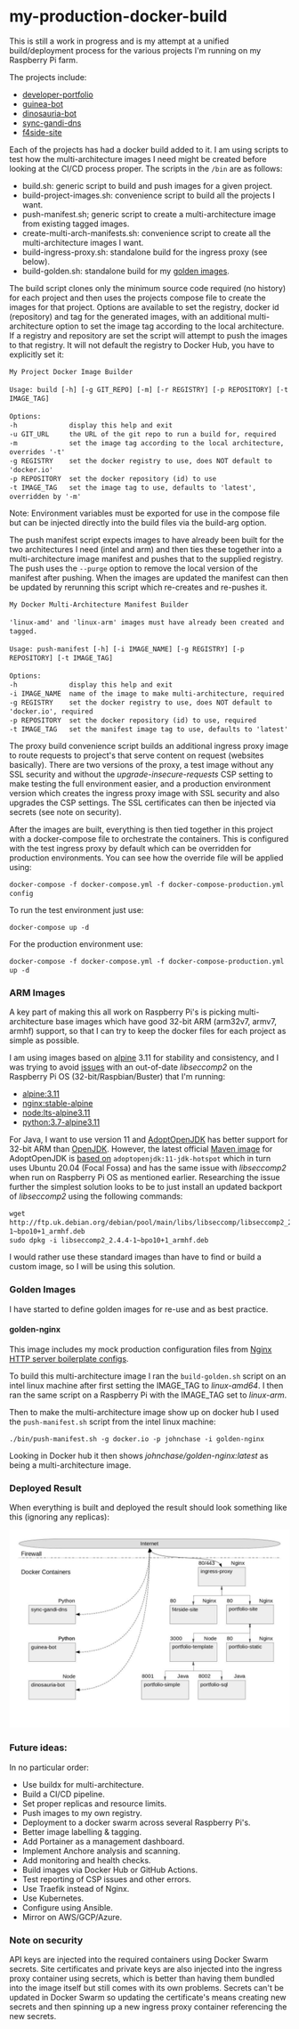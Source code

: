 # my-production-docker-build

This is still a work in progress and is my attempt at a unified build/deployment process for the various projects I'm running on my 
Raspberry Pi farm.

The projects include:

- [developer-portfolio](https://github.com/RatJuggler/developer-portfolio)
- [guinea-bot](https://github.com/RatJuggler/guinea-bot)
- [dinosauria-bot](https://github.com/RatJuggler/dinosauria-bot)
- [sync-gandi-dns](https://github.com/RatJuggler/sync-gandi-dns)
- [f4side-site](https://github.com/RatJuggler/f4rside-site)

Each of the projects has had a docker build added to it. I am using scripts to test how the multi-architecture images I need might 
be created before looking at the CI/CD process proper. The scripts in the `/bin` are as follows:

- build.sh: generic script to build and push images for a given project.
- build-project-images.sh: convenience script to build all the projects I want.
- push-manifest.sh; generic script to create a multi-architecture image from existing tagged images.
- create-multi-arch-manifests.sh: convenience script to create all the multi-architecture images I want.
- build-ingress-proxy.sh: standalone build for the ingress proxy (see below).
- build-golden.sh: standalone build for my [golden images](#golden-images).

The build script clones only the minimum source code required (no history) for each project and then uses the projects compose file 
to create the images for that project. Options are available to set the registry, docker id (repository) and tag for the generated 
images, with an additional multi-architecture option to set the image tag according to the local architecture. If a registry and 
repository are set the script will attempt to push the images to that registry. It will not default the registry to Docker Hub, 
you have to explicitly set it:
```
My Project Docker Image Builder

Usage: build [-h] [-g GIT_REPO] [-m] [-r REGISTRY] [-p REPOSITORY] [-t IMAGE_TAG]

Options:
-h             display this help and exit
-u GIT_URL     the URL of the git repo to run a build for, required
-m             set the image tag according to the local architecture, overrides '-t'
-g REGISTRY    set the docker registry to use, does NOT default to 'docker.io'
-p REPOSITORY  set the docker repository (id) to use
-t IMAGE_TAG   set the image tag to use, defaults to 'latest', overridden by '-m'
```
Note: Environment variables must be exported for use in the compose file but can be injected directly into the build files via the 
build-arg option.

The push manifest script expects images to have already been built for the two architectures I need (intel and arm) and then ties 
these together into a multi-architecture image manifest and pushes that to the supplied registry. The push uses the `--purge` 
option to remove the local version of the manifest after pushing. When the images are updated the manifest can then be updated by 
rerunning this script which re-creates and re-pushes it.
```
My Docker Multi-Architecture Manifest Builder

'linux-amd' and 'linux-arm' images must have already been created and tagged.

Usage: push-manifest [-h] [-i IMAGE_NAME] [-g REGISTRY] [-p REPOSITORY] [-t IMAGE_TAG]

Options:
-h             display this help and exit
-i IMAGE_NAME  name of the image to make multi-architecture, required
-g REGISTRY    set the docker registry to use, does NOT default to 'docker.io', required
-p REPOSITORY  set the docker repository (id) to use, required
-t IMAGE_TAG   set the manifest image tag to use, defaults to 'latest'
```
The proxy build convenience script builds an additional ingress proxy image to route requests to project's that serve content on 
request (websites basically). There are two versions of the proxy, a test image without any SSL security and without the 
*upgrade-insecure-requests* CSP setting to make testing the full environment easier, and a production environment version which 
creates the ingress proxy image with SSL security and also upgrades the CSP settings. The SSL certificates can then be injected via
secrets (see note on security).

After the images are built, everything is then tied together in this project with a docker-compose file to orchestrate the 
containers. This is configured with the test ingress proxy by default which can be overridden for production environments. You can 
see how the override file will be applied using:

    docker-compose -f docker-compose.yml -f docker-compose-production.yml config

To run the test environment just use:

    docker-compose up -d

For the production environment use:

    docker-compose -f docker-compose.yml -f docker-compose-production.yml up -d

### ARM Images

A key part of making this all work on Raspberry Pi's is picking multi-architecture base images which have good 32-bit ARM 
(arm32v7, armv7, armhf) support, so that I can try to keep the docker files for each project as simple as possible.

I am using images based on [alpine](https://hub.docker.com/_/alpine) 3.11 for stability and consistency, and I was trying to avoid 
[issues](https://wiki.alpinelinux.org/wiki/Release_Notes_for_Alpine_3.13.0#time64_requirements) with an out-of-date *libseccomp2* 
on the Raspberry Pi OS (32-bit/Raspbian/Buster) that I'm running:

- [alpine:3.11](https://hub.docker.com/layers/alpine/library/alpine/3.11/images/sha256-379fd3ade18c4ff1e12eeae9fafd3378fa039eb023ed534311c246d2d63f8c84)
- [nginx:stable-alpine](https://hub.docker.com/layers/nginx/library/nginx/stable-alpine/images/sha256-da3716611fb965f3fda1f3281882baeb2760ca8bb7317f1d22ed45e75570827b)
- [node:lts-alpine3.11](https://hub.docker.com/layers/node/library/node/lts-alpine3.11/images/sha256-7c2d9dda61b89fd414371c14d6b87973925c66ebd4ca59f3a539821e88cdeb8f)
- [python:3.7-alpine3.11](https://hub.docker.com/layers/python/library/python/3.7-alpine3.11/images/sha256-1724b17cbf37548616325811484dd5a60351ab06bca4c5367b5c297c5e193e01)

For Java, I want to use version 11 and [AdoptOpenJDK](https://hub.docker.com/_/adoptopenjdk) has better support for 32-bit ARM than 
[OpenJDK](https://hub.docker.com/_/openjdk). However, the latest official [Maven image](https://hub.docker.com/_/maven) for 
AdoptOpenJDK is [based on](https://github.com/carlossg/docker-maven/blob/master/adoptopenjdk-11/Dockerfile) 
`adoptopenjdk:11-jdk-hotspot` which in turn uses Ubuntu 20.04 (Focal Fossa) and has the same issue with *libseccomp2* when run on 
Raspberry Pi OS as mentioned earlier. Researching the issue further the simplest solution looks to be to just install an updated
backport of *libseccomp2* using the following commands:

    wget http://ftp.uk.debian.org/debian/pool/main/libs/libseccomp/libseccomp2_2.4.4-1~bpo10+1_armhf.deb
    sudo dpkg -i libseccomp2_2.4.4-1~bpo10+1_armhf.deb

I would rather use these standard images than have to find or build a custom image, so I will be using this solution. 

### Golden Images

I have started to define golden images for re-use and as best practice.

#### golden-nginx

This image includes my mock production configuration files from [Nginx HTTP server boilerplate configs](https://github.com/RatJuggler/server-configs-nginx/tree/my-production).

To build this multi-architecture image I ran the `build-golden.sh` script on an intel linux machine after first setting
the IMAGE_TAG to *linux-amd64*. I then ran the same script on a Raspberry Pi with the IMAGE_TAG set to *linux-arm*.

Then to make the multi-architecture image show up on docker hub I used the `push-manifest.sh` script from the intel linux machine:

    ./bin/push-manifest.sh -g docker.io -p johnchase -i golden-nginx

Looking in Docker hub it then shows *johnchase/golden-nginx:latest* as being a multi-architecture image.

### Deployed Result

When everything is built and deployed the result should look something like this (ignoring any replicas):

![Image of Architecture](https://github.com/RatJuggler/my-production-docker-build/blob/main/deployed-result.jpg)

### Future ideas:

In no particular order:

- Use buildx for multi-architecture.
- Build a CI/CD pipeline.
- Set proper replicas and resource limits.
- Push images to my own registry.
- Deployment to a docker swarm across several Raspberry Pi's.
- Better image labelling & tagging.
- Add Portainer as a management dashboard.
- Implement Anchore analysis and scanning.
- Add monitoring and health checks.
- Build images via Docker Hub or GitHub Actions.
- Test reporting of CSP issues and other errors.
- Use Traefik instead of Nginx.
- Use Kubernetes.
- Configure using Ansible.
- Mirror on AWS/GCP/Azure.

### Note on security

API keys are injected into the required containers using Docker Swarm secrets. Site certificates and private keys are also injected 
into the ingress proxy container using secrets, which is better than having them bundled into the image itself but still comes with 
its own problems. Secrets can't be updated in Docker Swarm so updating the certificate's means creating new secrets and then 
spinning up a new ingress proxy container referencing the new secrets.
